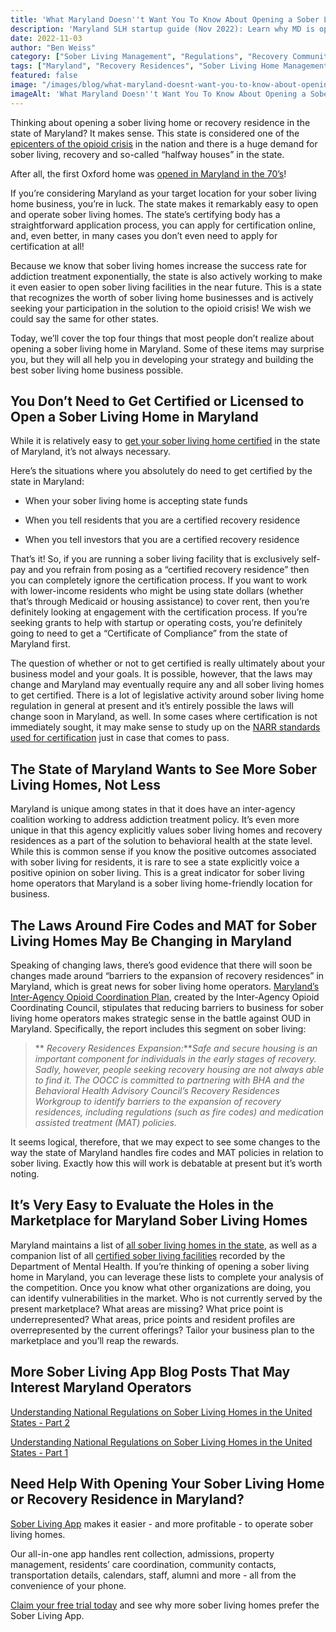 ```yaml
---
title: 'What Maryland Doesn''t Want You To Know About Opening a Sober Living Home'
description: 'Maryland SLH startup guide (Nov 2022): Learn why MD is operator-friendly (optional cert, state support & resources). Via Sober Living App.'
date: 2022-11-03
author: "Ben Weiss"
category: ["Sober Living Management", "Regulations", "Recovery Community", "Property Management", "News", "Licensing", "Guide", "Epidemic"]
tags: ["Maryland", "Recovery Residences", "Sober Living Home Management", "State Certification", "Licensure", "Narr", "Compliance", "Opioid", "Regulations", "Maryland Inter Agency Opioid Coordination Pla"]
featured: false
image: "/images/blog/what-maryland-doesnt-want-you-to-know-about-opening-a-sober-living-home.jpg"
imageAlt: 'What Maryland Doesn''t Want You To Know About Opening a Sober Living Home'
---
```


Thinking about opening a sober living home or recovery residence in the state of Maryland? It makes sense. This state is considered one of the [epicenters of the opioid crisis](<https://www.marylandmatters.org/2022/05/04/opioids-killed-thousands-of-maryland-residents-in-2021/>) in the nation and there is a huge demand for sober living, recovery and so-called “halfway houses” in the state. 

After all, the first Oxford home was [opened in Maryland in the 70’s](<https://www.oxfordhouse.org/oxford_house_history>)! 

If you’re considering Maryland as your target location for your sober living home business, you’re in luck. The state makes it remarkably easy to open and operate sober living homes. The state’s certifying body has a straightforward application process, you can apply for certification online, and, even better, in many cases you don’t even need to apply for certification at all! 

Because we know that sober living homes increase the success rate for addiction treatment exponentially, the state is also actively working to make it even easier to open sober living facilities in the near future. This is a state that recognizes the worth of sober living home businesses and is actively seeking your participation in the solution to the opioid crisis! We wish we could say the same for other states. 

Today, we’ll cover the top four things that most people don’t realize about opening a sober living home in Maryland. Some of these items may surprise you, but they will all help you in developing your strategy and building the best sober living home business possible. 

## You Don’t Need to Get Certified or Licensed to Open a Sober Living Home in Maryland

While it is relatively easy to [get your sober living home certified](<https://health.maryland.gov/bha/Pages/Recovery-Residences.aspx>) in the state of Maryland, it’s not always necessary. 

Here’s the situations where you absolutely do need to get certified by the state in Maryland: 

  * When your sober living home is accepting state funds 

  * When you tell residents that you are a certified recovery residence 

  * When you tell investors that you are a certified recovery residence 

That’s it! So, if you are running a sober living facility that is exclusively self-pay and you refrain from posing as a “certified recovery residence” then you can completely ignore the certification process. If you want to work with lower-income residents who might be using state dollars (whether that’s through Medicaid or housing assistance) to cover rent, then you’re definitely looking at engagement with the certification process. If you’re seeking grants to help with startup or operating costs, you’re definitely going to need to get a “Certificate of Compliance” from the state of Maryland first.

The question of whether or not to get certified is really ultimately about your business model and your goals. It is possible, however, that the laws may change and Maryland may eventually require any and all sober living homes to get certified. There is a lot of legislative activity around sober living home regulation in general at present and it’s entirely possible the laws will change soon in Maryland, as well. In some cases where certification is not immediately sought, it may make sense to study up on the [NARR standards used for certification](<https://narronline.org/affiliate/maryland-state-association-of-recovery-residences/>) just in case that comes to pass. 

## The State of Maryland Wants to See More Sober Living Homes, Not Less

Maryland is unique among states in that it does have an inter-agency coalition working to address addiction treatment policy. It’s even more unique in that this agency explicitly values sober living homes and recovery residences as a part of the solution to behavioral health at the state level. While this is common sense if you know the positive outcomes associated with sober living for residents, it is rare to see a state explicitly voice a positive opinion on sober living. This is a great indicator for sober living home operators that Maryland is a sober living home-friendly location for business. 

## The Laws Around Fire Codes and MAT for Sober Living Homes May Be Changing in Maryland

Speaking of changing laws, there’s good evidence that there will soon be changes made around “barriers to the expansion of recovery residences” in Maryland, which is great news for sober living home operators. [Maryland’s Inter-Agency Opioid Coordination Plan](<https://beforeitstoolate.maryland.gov/wp-content/uploads/sites/34/2021/04/2020-Annual-Report-Final.pdf>), created by the Inter-Agency Opioid Coordinating Council, stipulates that reducing barriers to business for sober living home operators makes strategic sense in the battle against OUD in Maryland. Specifically, the report includes this segment on sober living: 

> ** _Recovery Residences Expansion:_**_Safe and secure housing is an important component for individuals in the early stages of recovery. Sadly, however, people seeking recovery housing are not always able to find it. The OOCC is committed to partnering with BHA and the Behavioral Health Advisory Council’s Recovery Residences Workgroup to identify barriers to the expansion of recovery residences, including regulations (such as fire codes) and medication assisted treatment (MAT) policies._

It seems logical, therefore, that we may expect to see some changes to the way the state of Maryland handles fire codes and MAT policies in relation to sober living. Exactly how this will work is debatable at present but it’s worth noting. 

## It’s Very Easy to Evaluate the Holes in the Marketplace for Maryland Sober Living Homes

Maryland maintains a list of [all sober living homes in the state](<https://health.maryland.gov/bha/Documents/All%20RR%20Website%20List%206.25.2021.pdf>), as well as a companion list of all [certified sober living facilities](<https://health.maryland.gov/bha/Documents/Certified%20RR%20Website%20List%206.25.2021.pdf>) recorded by the Department of Mental Health. If you’re thinking of opening a sober living home in Maryland, you can leverage these lists to complete your analysis of the competition. Once you know what other organizations are doing, you can identify vulnerabilities in the market. Who is not currently served by the present marketplace? What areas are missing? What price point is underrepresented? What areas, price points and resident profiles are overrepresented by the current offerings? Tailor your business plan to the marketplace and you’ll reap the rewards. 

## More Sober Living App Blog Posts That May Interest Maryland Operators

[Understanding National Regulations on Sober Living Homes in the United States - Part 2](<https://ben-weiss-hc8g.squarespace.com/sober-living-app-blog/2021/8/17/understanding-national-regulations-on-sober-living-homes-in-the-united-states-part-2>)

[Understanding National Regulations on Sober Living Homes in the United States - Part 1](<https://ben-weiss-hc8g.squarespace.com/sober-living-app-blog/2021/8/3/understanding-national-regulations-on-sober-living-homes-in-the-united-states-part-1>)

## Need Help With Opening Your Sober Living Home or Recovery Residence in Maryland? 

[Sober Living App](<../../../../index.html>) makes it easier - and more profitable - to operate sober living homes. 

Our all-in-one app handles rent collection, admissions, property management, residents’ care coordination, community contacts, transportation details, calendars, staff, alumni and more - all from the convenience of your phone. 

[Claim your free trial today](<https://behavehealth.com/get-started>) and see why more sober living homes prefer the Sober Living App.
